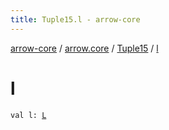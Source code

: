 ```yaml
---
title: Tuple15.l - arrow-core
---
```


[arrow-core](../../index.html) / [arrow.core](../index.html) / [Tuple15](index.html) / [l](./l.html)

# l

`val l: `[`L`](index.html#L)